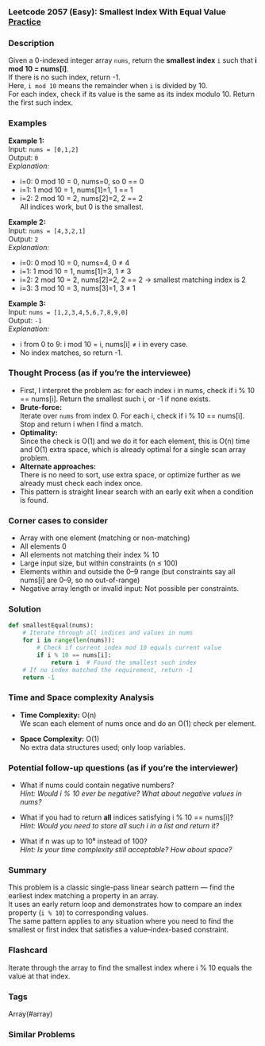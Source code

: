 ### Leetcode 2057 (Easy): Smallest Index With Equal Value [Practice](https://leetcode.com/problems/smallest-index-with-equal-value)  

### Description  
Given a 0-indexed integer array `nums`, return the **smallest index** `i` such that **i mod 10 = nums[i]**.  
If there is no such index, return -1.  
Here, `i mod 10` means the remainder when `i` is divided by 10.  
For each index, check if its value is the same as its index modulo 10. Return the first such index.

### Examples  

**Example 1:**  
Input: `nums = [0,1,2]`  
Output: `0`  
*Explanation:*
- i=0: 0 mod 10 = 0, nums=0, so 0 == 0
- i=1: 1 mod 10 = 1, nums[1]=1, 1 == 1
- i=2: 2 mod 10 = 2, nums[2]=2, 2 == 2  
All indices work, but 0 is the smallest.

**Example 2:**  
Input: `nums = [4,3,2,1]`  
Output: `2`  
*Explanation:*
- i=0: 0 mod 10 = 0, nums=4, 0 ≠ 4
- i=1: 1 mod 10 = 1, nums[1]=3, 1 ≠ 3
- i=2: 2 mod 10 = 2, nums[2]=2, 2 == 2 → smallest matching index is 2
- i=3: 3 mod 10 = 3, nums[3]=1, 3 ≠ 1

**Example 3:**  
Input: `nums = [1,2,3,4,5,6,7,8,9,0]`  
Output: `-1`  
*Explanation:*
- i from 0 to 9: i mod 10 = i, nums[i] ≠ i in every case.
- No index matches, so return -1.

### Thought Process (as if you’re the interviewee)  

- First, I interpret the problem as: for each index i in nums, check if i % 10 == nums[i]. Return the smallest such i, or -1 if none exists.
- **Brute-force:**  
  Iterate over `nums` from index 0. For each i, check if i % 10 == nums[i].  
  Stop and return i when I find a match.
- **Optimality:**  
  Since the check is O(1) and we do it for each element, this is O(n) time and O(1) extra space, which is already optimal for a single scan array problem.
- **Alternate approaches:**  
  There is no need to sort, use extra space, or optimize further as we already must check each index once.
- This pattern is straight linear search with an early exit when a condition is found.

### Corner cases to consider  
- Array with one element (matching or non-matching)
- All elements 0
- All elements not matching their index % 10
- Large input size, but within constraints (n ≤ 100)
- Elements within and outside the 0–9 range (but constraints say all nums[i] are 0–9, so no out-of-range)
- Negative array length or invalid input: Not possible per constraints.

### Solution

```python
def smallestEqual(nums):
    # Iterate through all indices and values in nums
    for i in range(len(nums)):
        # Check if current index mod 10 equals current value
        if i % 10 == nums[i]:
            return i  # Found the smallest such index
    # If no index matched the requirement, return -1
    return -1
```

### Time and Space complexity Analysis  

- **Time Complexity:** O(n)  
  We scan each element of nums once and do an O(1) check per element.

- **Space Complexity:** O(1)  
  No extra data structures used; only loop variables.

### Potential follow-up questions (as if you’re the interviewer)  

- What if nums could contain negative numbers?  
  *Hint: Would i % 10 ever be negative? What about negative values in nums?*

- What if you had to return **all** indices satisfying i % 10 == nums[i]?  
  *Hint: Would you need to store all such i in a list and return it?*

- What if n was up to 10⁶ instead of 100?  
  *Hint: Is your time complexity still acceptable? How about space?*

### Summary
This problem is a classic single-pass linear search pattern — find the earliest index matching a property in an array.  
It uses an early return loop and demonstrates how to compare an index property (`i % 10`) to corresponding values.  
The same pattern applies to any situation where you need to find the smallest or first index that satisfies a value–index-based constraint.


### Flashcard
Iterate through the array to find the smallest index where i % 10 equals the value at that index.

### Tags
Array(#array)

### Similar Problems
